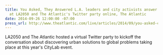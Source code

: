 ```yaml
---
title: You Asked, They Answered L.A. leaders and city activists answer virtual questions
  at LA2050 and The Atlantic's Twitter party online, The Atlantic
date: 2014-09-26 12:00:00 -07:00
press_url: http://www.theatlantic.com/live/articles/2014/09/you-asked-citylab2014/380767/
---
```


LA2050 and The Atlantic hosted a virtual Twitter party to kickoff the conversation about discovering urban solutions to global problems taking place at this year's CityLab event.
